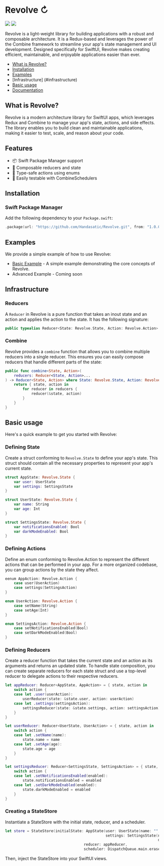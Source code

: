 # Revolve ↻

[![](https://img.shields.io/endpoint?url=https%3A%2F%2Fswiftpackageindex.com%2Fapi%2Fpackages%2FHandasatic%2FRevolve%2Fbadge%3Ftype%3Dswift-versions)](https://swiftpackageindex.com/Handasatic/Revolve)
[![](https://img.shields.io/endpoint?url=https%3A%2F%2Fswiftpackageindex.com%2Fapi%2Fpackages%2FHandasatic%2FRevolve%2Fbadge%3Ftype%3Dplatforms)](https://swiftpackageindex.com/Handasatic/Revolve)

Revolve is a light-weight library for building applications with a robust and composable architecture. It is a Redux-based and leverages the power of the Combine framework to streamline your app's state management and UI development. Designed specifically for SwiftUI, Revolve makes creating efficient, maintainable, and enjoyable applications easier than ever.

* [What is Revolve?](#what-is-revolve)
* [Installation](#installation)
* [Examples](#examples)
* [Infrastructure] (#infrastructure)
* [Basic usage](#basic-usage)
* [Documentation](#documentation)

## What is Revolve?

Revolve is a modern architecture library for SwiftUI apps, which leverages Redux and Combine to manage your app's state, actions, and side effects. The library enables you to build clean and maintainable applications, making it easier to test, scale, and reason about your code.

## Features

- 📦 Swift Package Manager support
- 🔗 Composable reducers and state
- 💪 Type-safe actions using enums
- 🧪 Easily testable with CombineSchedulers

## Installation

### Swift Package Manager

Add the following dependency to your `Package.swift`:

```swift
.package(url: "https://github.com/Handasatic/Revolve.git", from: "1.0.0")
```

## Examples

We provide a simple example of how to use Revolve:

* [Basic Example](https://github.com/Handasatic/Revolve/tree/main/Examples/ConverterExample) - A simple example demonstrating the core concepts of Revolve.
*  Advanced Example - Coming soon

## Infrastructure
### Reducers
A `Reducer` in Revolve is a pure function that takes an inout state and an action and applies the action to the state. It has the following signature:
```swift
public typealias Reducer<State: Revolve.State, Action: Revolve.Action> = (inout State, Action) -> Void
```

### Combine
Revolve provides a `combine` function that allows you to combine multiple reducers into a single reducer. This ensures you can easily compose reducers that handle different parts of the state:

```swift
public func combine<State, Action>(
    reducers: Reducer<State, Action>...
) -> Reducer<State, Action> where State: Revolve.State, Action: Revolve.Action {
    return { state, action in
        for reducer in reducers {
            reducer(&state, action)
        }
    }
}
```

## Basic usage

Here's a quick example to get you started with Revolve:

### Defining State

Create a struct conforming to `Revolve.State` to define your app's state. This struct should contain all the necessary properties to represent your app's current state.

```swift
struct AppState: Revolve.State {
    var user: UserState
    var settings: SettingsState
}

struct UserState: Revolve.State {
    var name: String
    var age: Int
}

struct SettingsState: Revolve.State {
    var notificationsEnabled: Bool
    var darkModeEnabled: Bool
}
```

### Defining Actions

Define an enum conforming to Revolve.Action to represent the different actions that can be performed in your app. For a more organized codebase, you can group actions by the state they affect.

```swift
eenum AppAction: Revolve.Action {
    case user(UserAction)
    case settings(SettingsAction)
}

enum UserAction: Revolve.Action {
    case setName(String)
    case setAge(Int)
}

enum SettingsAction: Revolve.Action {
    case setNotificationsEnabled(Bool)
    case setDarkModeEnabled(Bool)
}
```

### Defining Reducers

Create a reducer function that takes the current state and an action as its arguments and returns an updated state. To handle state composition, you can create separate reducers for each state struct and use a top-level reducer to delegate actions to their respective reducers.

```swift
let appReducer: Reducer<AppState, AppAction> = { state, action in
    switch action {
    case let .user(userAction):
        userReducer(state: &state.user, action: userAction)
    case let .settings(settingsAction):
        settingsReducer(state: &state.settings, action: settingsAction)
    }
}

let userReducer: Reducer<UserState, UserAction> = { state, action in
    switch action {
    case let .setName(name):
        state.name = name
    case let .setAge(age):
        state.age = age
    }
}

let settingsReducer: Reducer<SettingsState, SettingsAction> = { state, action in
    switch action {
    case let .setNotificationsEnabled(enabled):
        state.notificationsEnabled = enabled
    case let .setDarkModeEnabled(enabled):
        state.darkModeEnabled = enabled
    }
}
```

### Creating a StateStore

Instantiate a StateStore with the initial state, reducer, and a scheduler.

```swift
let store = StateStore(initialState: AppState(user: UserState(name: "", age: 0), 
                                              settings: SettingsState(notificationsEnabled: true, 
                                                                      darkModeEnabled: false)), 
                                    reducer: appReducer, 
                                    scheduler: DispatchQueue.main.eraseToAnyScheduler())

```
Then, inject the StateStore into your SwiftUI views.

